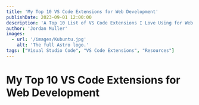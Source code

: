 ```yaml
---
title: 'My Top 10 VS Code Extensions for Web Development'
publishDate: 2023-09-01 12:00:00
description: 'A Top 10 List of VS Code Extensions I Love Using for Web Development'
author: 'Jordan Muller'
images:
  - url: '/images/Kubuntu.jpg'
    alt: 'The full Astro logo.'
tags: ["Visual Studio Code", "VS Code Extensions", "Resources"]
---
```

# My Top 10 VS Code Extensions for Web Development